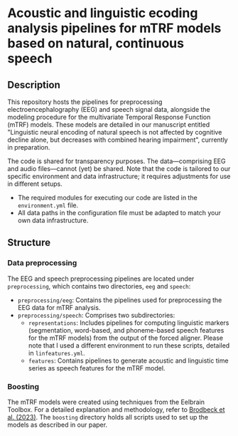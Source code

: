 # Acoustic and linguistic ecoding analysis pipelines for mTRF models based on natural, continuous speech

## Description

This repository hosts the pipelines for preprocessing electroencephalography (EEG) and speech signal data, alongside the modeling procedure for the multivariate Temporal Response Function (mTRF) models. These models are detailed in our manuscript entitled "Linguistic neural encoding of natural speech is not affected by cognitive decline alone, but decreases with combined hearing impairment", currently in preparation.

The code is shared for transparency purposes. The data—comprising EEG and audio files—cannot (yet) be shared. Note that the code is tailored to our specific environment and data infrastructure; it requires adjustments for use in different setups.

* The required modules for executing our code are listed in the `environment.yml` file.
* All data paths in the configuration file must be adapted to match your own data infrastructure.

## Structure

### Data preprocessing
The EEG and speech preprocessing pipelines are located under `preprocessing`, which contains two directories, `eeg` and `speech`:

* `preprocessing/eeg`: Contains the pipelines used for preprocessing the EEG data for mTRF analysis.
* `preprocessing/speech`: Comprises two subdirectories:
    * `representations`: Includes pipelines for computing linguistic markers (segmentation, word-based, and phoneme-based speech features for the mTRF models) from the output of the forced aligner. Please note that I used a different environment to run these scripts, detailed in `linfeatures.yml`.
    * `features`: Contains pipelines to generate acoustic and linguistic time series as speech features for the mTRF model.

### Boosting

The mTRF models were created using techniques from the Eelbrain Toolbox. For a detailed explanation and methodology, refer to [Brodbeck et al. (2023)](https://doi.org/10.7554/eLife.85012). The `boosting` directory holds all scripts used to set up the models as described in our paper.

